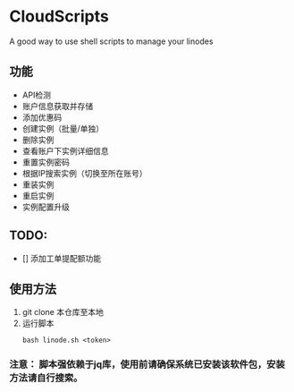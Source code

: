 # CloudScripts
A good way to use shell scripts to manage your linodes

## 功能
- API检测
- 账户信息获取并存储
- 添加优惠码
- 创建实例（批量/单独）
- 删除实例
- 查看账户下实例详细信息
- 重置实例密码
- 根据IP搜索实例（切换至所在账号）
- 重装实例
- 重启实例
- 实例配置升级

## TODO:
- [] 添加工单提配额功能

## 使用方法
1. git clone 本仓库至本地
2. 运行脚本
   ```shell
   bash linode.sh <token>
   ```
### 注意： 脚本强依赖于jq库，使用前请确保系统已安装该软件包，安装方法请自行搜索。
